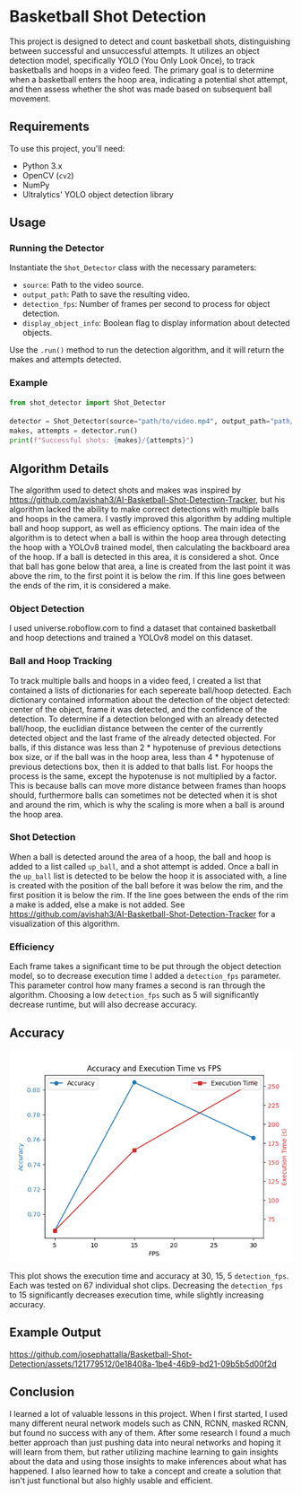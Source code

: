 # Basketball Shot Detection

This project is designed to detect and count basketball shots, distinguishing between successful and unsuccessful attempts. It utilizes an object detection model, specifically YOLO (You Only Look Once), to track basketballs and hoops in a video feed. The primary goal is to determine when a basketball enters the hoop area, indicating a potential shot attempt, and then assess whether the shot was made based on subsequent ball movement.

## Requirements

To use this project, you'll need:

- Python 3.x
- OpenCV (`cv2`)
- NumPy
- Ultralytics' YOLO object detection library

## Usage

### Running the Detector

Instantiate the `Shot_Detector` class with the necessary parameters:

- `source`: Path to the video source.
- `output_path`: Path to save the resulting video.
- `detection_fps`: Number of frames per second to process for object detection.
- `display_object_info`: Boolean flag to display information about detected objects.

Use the `.run()` method to run the detection algorithm, and it will return the makes and attempts detected.

### Example

```python
from shot_detector import Shot_Detector

detector = Shot_Detector(source="path/to/video.mp4", output_path="path/to/output", detection_fps=30, display_object_info=True)
makes, attempts = detector.run()
print(f"Successful shots: {makes}/{attempts}")
```

## Algorithm Details

The algorithm used to detect shots and makes was inspired by https://github.com/avishah3/AI-Basketball-Shot-Detection-Tracker, but his algorithm lacked the ability to make correct detections with multiple balls and hoops in the camera. I vastly improved this algorithm by adding multiple ball and hoop support, as well as efficiency options. The main idea of the algorithm is to detect when a ball is within the hoop area through detecting the hoop with a YOLOv8 trained model, then calculating the backboard area of the hoop. If a ball is detected in this area, it is considered a shot. Once that ball has gone below that area, a line is created from the last point it was above the rim, to the first point it is below the rim. If this line goes between the ends of the rim, it is considered a make. 

### Object Detection

I used universe.roboflow.com to find a dataset that contained basketball and hoop detections and trained a YOLOv8 model on this dataset.

### Ball and Hoop Tracking

To track multiple balls and hoops in a video feed, I created a list that contained a lists of dictionaries for each sepereate ball/hoop detected. Each dictionary contained information about the detection of the object detected: center of the object, frame it was detected, and the confidence of the detection. To determine if a detection belonged with an already detected ball/hoop, the euclidian distance between the center of the currently detected object and the last frame of the already detected objected. For balls, if this distance was less than 2 * hypotenuse of previous detections box size, or if the ball was in the hoop area, less than 4 * hypotenuse of previous detections box, then it is added to that balls list. For hoops the process is the same, except the hypotenuse is not multiplied by a factor. This is because balls can move more distance between frames than hoops should, furthermore balls can sometimes not be detected when it is shot and around the rim, which is why the scaling is more when a ball is around the hoop area.

### Shot Detection

When a ball is detected around the area of a hoop, the ball and hoop is added to a list called `up_ball`, and a shot attempt is added. Once a ball in the `up_ball` list is detected to be below the hoop it is associated with, a line is created with the position of the ball before it was below the rim, and the first position it is below the rim. If the line goes between the ends of the rim a make is added, else a make is not added. See https://github.com/avishah3/AI-Basketball-Shot-Detection-Tracker for a visualization of this algorithm.

### Efficiency

Each frame takes a significant time to be put through the object detection model, so to decrease execution time I added a `detection_fps` parameter. This parameter control how many frames a second is ran through the algorithm. Choosing a low `detection_fps` such as 5 will significantly decrease runtime, but will also decrease accuracy. 

## Accuracy

![](plot.png)

This plot shows the execution time and accuracy at 30, 15, 5 `detection_fps`. Each was tested on 67 individual shot clips. Decreasing the `detection_fps` to 15 significantly decreases execution time, while slightly increasing accuracy.

## Example Output

https://github.com/josephattalla/Basketball-Shot-Detection/assets/121779512/0e18408a-1be4-46b9-bd21-09b5b5d00f2d

## Conclusion

I learned a lot of valuable lessons in this project. When I first started, I used many different neural network models such as CNN, RCNN, masked RCNN, but found no success with any of them. After some research I found a much better approach than just pushing data into neural networks and hoping it will learn from them, but rather utilizing machine learning to gain insights about the data and using those insights to make inferences about what has happened. I also learned how to take a concept and create a solution that isn't just functional but also highly usable and efficient.




